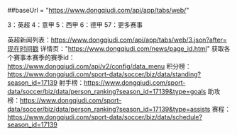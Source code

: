 
##baseUrl = "https://www.dongqiudi.com/api/app/tabs/web/"


 3：英超
 4：意甲
 5：西甲
 6：德甲
 57：更多赛事


英超新闻列表：https://www.dongqiudi.com/api/app/tabs/web/3.json?after=现在时间戳
详情页："https://www.dongqiudi.com/news/page_id.html"
获取各个赛事本赛季的赛季id：https://www.dongqiudi.com/api/v2/config/data_menu
积分榜：https://www.dongqiudi.com/sport-data/soccer/biz/data/standing?season_id=17139
射手榜：https://www.dongqiudi.com/sport-data/soccer/biz/data/person_ranking?season_id=17139&type=goals
助攻榜：https://www.dongqiudi.com/sport-data/soccer/biz/data/person_ranking?season_id=17139&type=assists
赛程：https://www.dongqiudi.com/sport-data/soccer/biz/data/schedule?season_id=17139
